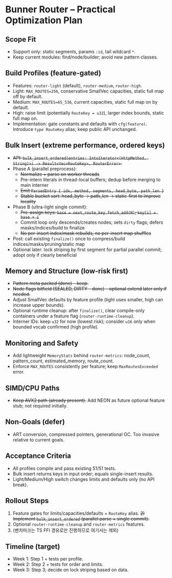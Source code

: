 # Bunner Router – Practical Optimization Plan

## Scope Fit
- Support only: static segments, params `:id`, tail wildcard `*`.
- Keep current modules: find/node/builder; avoid new pattern classes.

## Build Profiles (feature-gated)
- Features: `router-light` (default), `router-medium`, `router-high`.
- Light: `MAX_ROUTES=256`, conservative SmallVec capacities, static full map off by default.
- Medium: `MAX_ROUTES=65_536`, current capacities, static full map on by default.
- High: raise limit (potentially `RouteKey = u32`), larger index bounds, static full map on.
- Implementation: gate constants and defaults with `cfg(feature)`. Introduce `type RouteKey` alias; keep public API unchanged.

## Bulk Insert (extreme performance, ordered keys)
- ~~API: `bulk_insert_ordered(entries: IntoIterator<(HttpMethod, String)>) -> Result<Vec<RouteKey>, RouterError>`.~~
- Phase A (parallel preprocess):
  - ~~Normalize + parse on worker threads~~
  - Pre-intern literals in thread-local buffers; dedup before merging to main interner
  - ~~Emit `ParsedEntry { idx, method, segments, head_byte, path_len }`~~
  - ~~Stable bucket sort: head_byte → path_len → static-first to improve locality~~
- Phase B (ultra-light single commit):
  - ~~Pre-assign keys: `base = next_route_key.fetch_add(N)`; `key[i] = base + i`~~
  - Commit loop only descends/creates nodes; sets `dirty` flags; defers masks/indices/build to finalize
  - ~~No per-insert index/mask rebuilds, no per-insert map shuffles~~
- Post: call existing `finalize()` once to compress/build indices/masks/pruning/static map
- Optional later: lock striping by first segment for partial parallel commit; adopt only if clearly beneficial

## Memory and Structure (low-risk first)
- ~~Pattern meta packed (done) – keep.~~
- ~~Node flags bitfield (SEALED, DIRTY – done) – optional extend later only if needed.~~
- Adjust SmallVec defaults by feature profile (light uses smaller, high can increase upper bounds).
- Optional runtime cleanup: after `finalize()`, clear compile-only containers under a feature flag (`router-runtime-cleanup`).
- Interner IDs: keep `u32` for now (lowest risk); consider `u16` only when bounded vocab confirmed (high profile).

## Monitoring and Safety
- Add lightweight `MemoryStats` behind `router-metrics`: node_count, pattern_count, estimated_memory, route_count.
- Enforce `MAX_ROUTES` consistently per feature; keep `MaxRoutesExceeded` error.

## SIMD/CPU Paths
- ~~Keep AVX2 path (already present).~~ Add NEON as future optional feature stub; not required initially.

## Non-Goals (defer)
- ART conversion, compressed pointers, generational GC. Too invasive relative to current goals.

## Acceptance Criteria
- All profiles compile and pass existing 51/51 tests.
- Bulk insert returns keys in input order; equals single-insert results.
- Light/Medium/High switch changes limits and defaults only (no API break).

## Rollout Steps
1) Feature gates for limits/capacities/defaults + `RouteKey` alias.
~~2) Implement `bulk_insert_ordered` (parallel parse + single commit).~~
3) Optional `router-runtime-cleanup` and `router-metrics` features.
4) (벤치마크는 TS FFI 경유로만 진행하므로 여기서는 제외)

## Timeline (target)
- Week 1: Step 1 + tests per profile.
- Week 2: Step 2 + tests for order and limits.
- Week 3: Step 3; decide on lock striping based on data.


